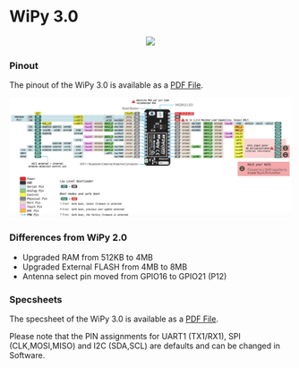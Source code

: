 # WiPy 3.0

<p align="center"><img src ="../../../img/wipy2.png" width="300"></p>

### Pinout
The pinout of the WiPy 3.0 is available as a <a href="../downloads/wipy2-pinout.pdf" target="_blank">PDF File</a>.

<a href="../downloads/wipy3-pinout.pdf" target="_blank" align="center"><img src ="../../../img/wipy3-pinout.png"></a>

### Differences from WiPy 2.0
 - Upgraded RAM from 512KB to 4MB
 - Upgraded External FLASH from 4MB to 8MB
 - Antenna select pin moved from GPIO16 to GPIO21 (P12)

### Specsheets

The specsheet of the WiPy 3.0 is available as a <a href="../downloads/wipy3-specsheet.pdf" target="_blank">PDF File</a>.


Please note that the PIN assignments for UART1 (TX1/RX1), SPI (CLK,MOSI,MISO) and I2C (SDA,SCL) are defaults and can be changed in Software.
